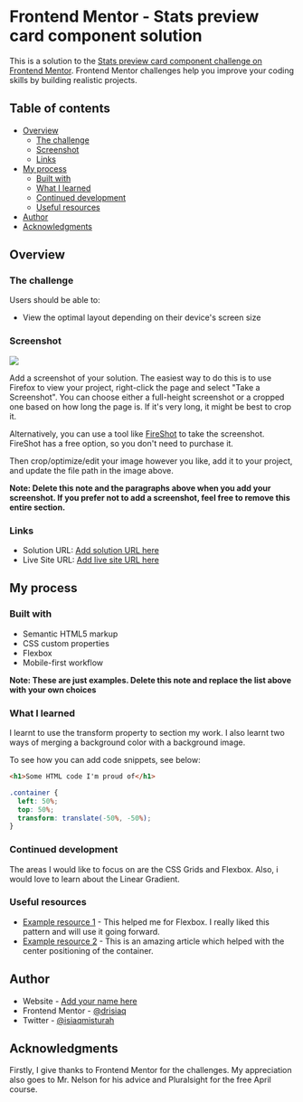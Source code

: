 # Frontend Mentor - Stats preview card component solution

This is a solution to the [Stats preview card component challenge on Frontend Mentor](https://www.frontendmentor.io/challenges/stats-preview-card-component-8JqbgoU62). Frontend Mentor challenges help you improve your coding skills by building realistic projects. 

## Table of contents

- [Overview](#overview)
  - [The challenge](#the-challenge)
  - [Screenshot](#screenshot)
  - [Links](#links)
- [My process](#my-process)
  - [Built with](#built-with)
  - [What I learned](#what-i-learned)
  - [Continued development](#continued-development)
  - [Useful resources](#useful-resources)
- [Author](#author)
- [Acknowledgments](#acknowledgments)

## Overview

### The challenge

Users should be able to:

- View the optimal layout depending on their device's screen size

### Screenshot

![](./screenshot.jpg)

Add a screenshot of your solution. The easiest way to do this is to use Firefox to view your project, right-click the page and select "Take a Screenshot". You can choose either a full-height screenshot or a cropped one based on how long the page is. If it's very long, it might be best to crop it.

Alternatively, you can use a tool like [FireShot](https://getfireshot.com/) to take the screenshot. FireShot has a free option, so you don't need to purchase it. 

Then crop/optimize/edit your image however you like, add it to your project, and update the file path in the image above.

**Note: Delete this note and the paragraphs above when you add your screenshot. If you prefer not to add a screenshot, feel free to remove this entire section.**

### Links

- Solution URL: [Add solution URL here](https://your-solution-url.com)
- Live Site URL: [Add live site URL here](https://your-live-site-url.com)

## My process

### Built with

- Semantic HTML5 markup
- CSS custom properties
- Flexbox
- Mobile-first workflow

**Note: These are just examples. Delete this note and replace the list above with your own choices**

### What I learned

I learnt to use the transform property to section my work. I also learnt two ways of merging a background color with a background image.

To see how you can add code snippets, see below:

```html
<h1>Some HTML code I'm proud of</h1>
```
```css
.container {
  left: 50%;
  top: 50%;
  transform: translate(-50%, -50%);
}
```

### Continued development

The areas I would like to focus on are the CSS Grids and Flexbox. Also, i would love to learn about the Linear Gradient.

### Useful resources

- [Example resource 1](https://www.pluralsight.com) - This helped me for Flexbox. I really liked this pattern and will use it going forward.
- [Example resource 2](https://www.css-tricks.com) - This is an amazing article which helped with the center positioning of the container.

## Author

- Website - [Add your name here](https://www.your-site.com)
- Frontend Mentor - [@drisiaq](https://www.frontendmentor.io/profile/drisiaq)
- Twitter - [@isiaqmisturah](https://www.twitter.com/isiaqmisturah)

## Acknowledgments

Firstly, I give thanks to Frontend Mentor for the challenges. My appreciation also goes to Mr. Nelson for his advice and Pluralsight for the free April course.
